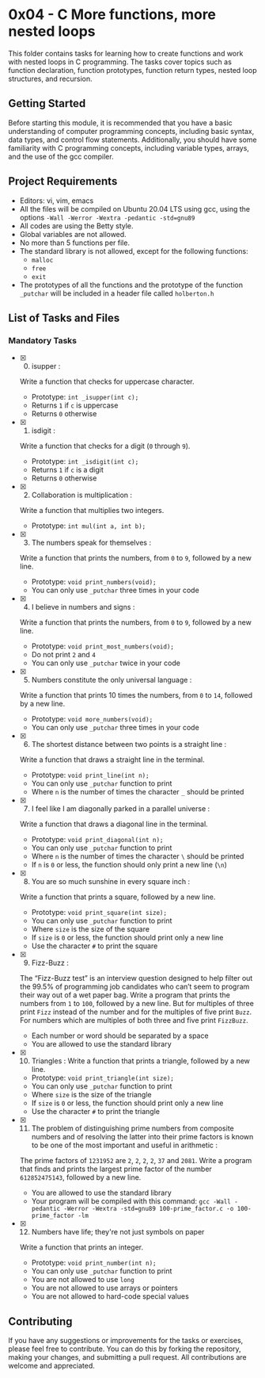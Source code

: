 # 0x04 - C More functions, more nested loops

This folder contains tasks for learning how to create functions and work with nested loops in C programming. The tasks cover topics such as function declaration, function prototypes, function return types, nested loop structures, and recursion.

## Getting Started

Before starting this module, it is recommended that you have a basic understanding of computer programming concepts, including basic syntax, data types, and control flow statements. Additionally, you should have some familiarity with C programming concepts, including variable types, arrays, and the use of the gcc compiler.

## Project Requirements

-   Editors: vi, vim, emacs
-   All the files will be compiled on Ubuntu 20.04 LTS using gcc, using the options `-Wall -Werror -Wextra -pedantic -std=gnu89`
-   All codes are using the Betty style.
-   Global variables are not allowed.
-   No more than 5 functions per file.
-   The standard library is not allowed, except for the following functions:
    -   `malloc`
    -   `free`
    -   `exit`
-   The prototypes of all the functions and the prototype of the function `_putchar` will be included in a header file called `holberton.h`

## List of Tasks and Files

### Mandatory Tasks

- [x] 0. isupper :

	Write a function that checks for uppercase character.
	-   Prototype: `int _isupper(int c);`
	-   Returns `1` if `c` is uppercase
	-   Returns `0` otherwise

- [x] 1. isdigit :

	Write a function that checks for a digit (`0` through `9`).
	-   Prototype: `int _isdigit(int c);`
	-   Returns `1` if `c` is a digit
	-   Returns `0` otherwise

- [x] 2. Collaboration is multiplication :

	Write a function that multiplies two integers.
	-   Prototype: `int mul(int a, int b);`

- [x] 3. The numbers speak for themselves :

	Write a function that prints the numbers, from `0` to `9`, followed by a new line.
	-   Prototype: `void print_numbers(void);`
	-   You can only use `_putchar` three times in your code

- [x] 4. I believe in numbers and signs :
	
	Write a function that prints the numbers, from `0` to `9`, followed by a new line.
	-   Prototype: `void print_most_numbers(void);`
	-   Do not print `2` and `4`
	-   You can only use `_putchar` twice in your code

- [x] 5. Numbers constitute the only universal language :

	Write a function that prints 10 times the numbers, from `0` to `14`, followed by a new line.
	-   Prototype: `void more_numbers(void);`
	-   You can only use `_putchar` three times in your code

- [x] 6. The shortest distance between two points is a straight line :

	Write a function that draws a straight line in the terminal.
	-   Prototype: `void print_line(int n);`
	-   You can only use `_putchar` function to print
	-   Where `n` is the number of times the character `_` should be printed

- [x] 7. I feel like I am diagonally parked in a parallel universe :

	Write a function that draws a diagonal line in the terminal.
	-   Prototype: `void print_diagonal(int n);`
	-   You can only use `_putchar` function to print
	-   Where `n` is the number of times the character `\` should be printed
	-   If `n` is `0` or less, the function should only print a new line (`\n`)

- [x] 8. You are so much sunshine in every square inch :

	Write a function that prints a square, followed by a new line.
	-   Prototype:  `void print_square(int size);`
	-   You can only use  `_putchar`  function to print
	-   Where  `size`  is the size of the square
	-   If  `size`  is  `0`  or less, the function should print only a new line
	-   Use the character  `#`  to print the square

- [x] 9. Fizz-Buzz :

	The “Fizz-Buzz test” is an interview question designed to help filter out the 99.5% of programming job candidates who can’t seem to program their way out of a wet paper bag.
	Write a program that prints the numbers from  `1`  to  `100`, followed by a new line. But for multiples of three print  `Fizz`  instead of the number and for the multiples of five print  `Buzz`. For numbers which are multiples of both three and five print  `FizzBuzz`.
	-   Each number or word should be separated by a space
	-  You are allowed to use the standard library

- [x] 10. Triangles :
	Write a function that prints a triangle, followed by a new line.
	-   Prototype:  `void print_triangle(int size);`
	-   You can only use  `_putchar`  function to print
	-   Where  `size`  is the size of the triangle
	-   If  `size`  is  `0`  or less, the function should print only a new line
	-   Use the character  `#`  to print the triangle

- [x] 11. The problem of distinguishing prime numbers from composite numbers and of resolving the latter into their prime factors is known to be one of the most important and useful in arithmetic :

	The prime factors of  `1231952`  are  `2`,  `2`,  `2`,  `2`,  `37`  and  `2081`.
	Write a program that finds and prints the largest prime factor of the number  `612852475143`, followed by a new line.

	-   You are allowed to use the standard library
	-   Your program will be compiled with this command:  `gcc -Wall -pedantic -Werror -Wextra -std=gnu89 100-prime_factor.c -o 100-prime_factor -lm`

- [x] 12. Numbers have life; they're not just symbols on paper

	Write a function that prints an integer.
	-   Prototype:  `void print_number(int n);`
	-   You can only use  `_putchar`  function to print
	-   You are not allowed to use  `long`
	-   You are not allowed to use arrays or pointers
	-   You are not allowed to hard-code special values

## Contributing

If you have any suggestions or improvements for the tasks or exercises, please feel free to contribute. You can do this by forking the repository, making your changes, and submitting a pull request. All contributions are welcome and appreciated.
